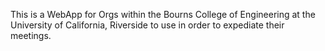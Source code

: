 This is a WebApp for Orgs within the Bourns College of Engineering at the University of California, Riverside to use in order to expediate their meetings. 